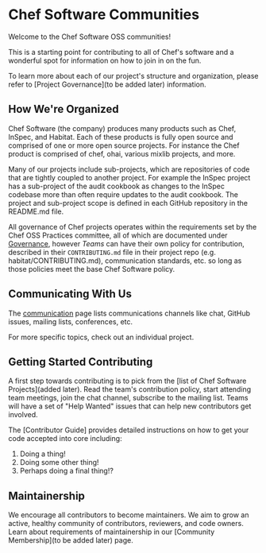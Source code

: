 # Chef Software Communities

Welcome to the Chef Software OSS communities!

This is a starting point for contributing to all of Chef's software and a wonderful spot for information on how to join in on the fun.

To learn more about each of our project's structure and organization, please refer to [Project Governance](to be added later) information.

## How We're Organized

Chef Software (the company) produces many products such as Chef, InSpec, and Habitat. Each of these products is fully open source and comprised of one or more open source projects. For instance the Chef product is comprised of chef, ohai, various mixlib projects, and more.

Many of our projects include sub-projects, which are repositories of code that are tightly coupled to another project. For example the InSpec project has a sub-project of the audit cookbook as changes to the InSpec codebase more than often require updates to the audit cookbook. The project and sub-project scope is defined in each GitHub repository in the README.md file.

All governance of Chef projects operates within the requirements set by the Chef OSS Practices committee, all of which are documented under [Governance](governance.md), however *Teams* can have their own policy for contribution, described in their `CONTRIBUTING.md` file in their project repo (e.g. habitat/CONTRIBUTING.md), communication standards, etc. so long as those policies meet the base Chef Software policy.

## Communicating With Us

The [communication](communication/README.md) page lists communications channels like chat, GitHub issues, mailing lists, conferences, etc.

For more specific topics, check out an individual project.

## Getting Started Contributing

A first step towards contributing is to pick from the [list of Chef Software Projects](added later). Read the team's contribution policy, start attending team meetings, join the chat channel, subscribe to the mailing list. Teams will have a set of "Help Wanted" issues that can help new contributors get involved.

The [Contributor Guide] provides detailed instructions on how to get your code accepted into core including:

  1. Doing a thing!
  2. Doing some other thing!
  3. Perhaps doing a final thing!?

## Maintainership

We encourage all contributors to become maintainers. We aim to grow an active, healthy community of contributors, reviewers, and code owners. Learn about requirements of maintainership in our [Community Membership](to be added later) page.
